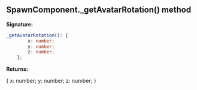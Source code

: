 
## SpawnComponent.\_getAvatarRotation() method

**Signature:**

```typescript
_getAvatarRotation(): {
        x: number;
        y: number;
        z: number;
    };
```
**Returns:**

{ x: number; y: number; z: number; }

